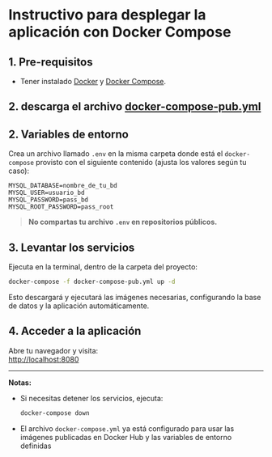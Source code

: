 # Instructivo para desplegar la aplicación con Docker Compose

## 1. Pre-requisitos

- Tener instalado [Docker](https://docs.docker.com/get-docker/) y [Docker Compose](https://docs.docker.com/compose/install/).

## 2. descarga el archivo [docker-compose-pub.yml]()

## 2. Variables de entorno

Crea un archivo llamado `.env` en la misma carpeta donde está el `docker-compose` provisto con el siguiente contenido (ajusta los valores según tu caso):

```
MYSQL_DATABASE=nombre_de_tu_bd
MYSQL_USER=usuario_bd
MYSQL_PASSWORD=pass_bd
MYSQL_ROOT_PASSWORD=pass_root
```

> **No compartas tu archivo `.env` en repositorios públicos.**

## 3. Levantar los servicios

Ejecuta en la terminal, dentro de la carpeta del proyecto:

```sh
docker-compose -f docker-compose-pub.yml up -d
```

Esto descargará y ejecutará las imágenes necesarias, configurando la base de datos y la aplicación automáticamente.

## 4. Acceder a la aplicación

Abre tu navegador y visita:  
[http://localhost:8080](http://localhost:8080)

---

**Notas:**

- Si necesitas detener los servicios, ejecuta:
  ```sh
  docker-compose down
  ```
- El archivo `docker-compose.yml` ya está configurado para usar las imágenes publicadas en Docker Hub y las variables de entorno definidas
